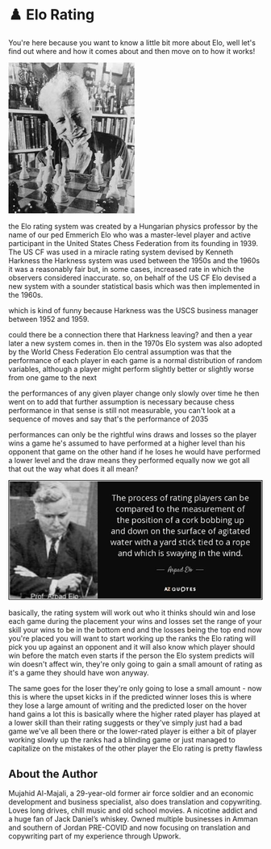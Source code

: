 # ♟️ Elo Rating

You're here because you want to know a little bit more about Elo, well let's find out where and how it comes about and then move on to how it works!

![chess](_static/images/elo_rating/elo_rating_1.jpeg)

the Elo rating system was created by a Hungarian physics professor by the name of our ped Emmerich Elo who was a master-level player and active participant in the United States Chess Federation from its founding in 1939. The US CF was used in a miracle rating system devised by Kenneth Harkness the Harkness system was used between the 1950s and the 1960s it was a reasonably fair but, in some cases, increased rate in which the observers considered inaccurate. so, on behalf of the US CF Elo devised a new system with a sounder statistical basis which was then implemented in the 1960s.

which is kind of funny because Harkness was the USCS business manager between 1952 and 1959.

could there be a connection there that Harkness leaving? and then a year later a new system comes in. then in the 1970s Elo system was also adopted by the World Chess Federation Elo central assumption was that the performance of each player in each game is a normal distribution of random variables, although a player might perform slightly better or slightly worse from one game to the next

the performances of any given player change only slowly over time he then went on to add that further assumption is necessary because chess performance in that sense is still not measurable, you can't look at a sequence of moves and say that's the performance of 2035

performances can only be the rightful wins draws and losses so the player wins a game he's assumed to have performed at a higher level than his opponent that game on the other hand if he loses he would have performed a lower level and the draw means they performed equally now we got all that out the way what does it all mean?

![chess](_static/images/elo_rating/elo_rating_2.jpeg)

basically, the rating system will work out who it thinks should win and lose each game during the placement your wins and losses set the range of your skill your wins to be in the bottom end and the losses being the top end now you're placed you will want to start working up the ranks the Elo rating will pick you up against an opponent and it will also know which player should win before the match even starts if the person the Elo system predicts will win doesn't affect win, they're only going to gain a small amount of rating as it's a game they should have won anyway.

The same goes for the loser they're only going to lose a small amount - now this is where the upset kicks in if the predicted winner loses this is where they lose a large amount of writing and the predicted loser on the hover hand gains a lot this is basically where the higher rated player has played at a lower skill than their rating suggests or they've simply just had a bad game we've all been there or the lower-rated player is either a bit of player working slowly up the ranks had a blinding game or just managed to capitalize on the mistakes of the other player the Elo rating is pretty flawless

## About the Author

Mujahid Al-Majali, a 29-year-old former air force soldier and an economic
development and business specialist, also does translation and copywriting.
Loves long drives, chill music and old school movies. A nicotine addict and a
huge fan of Jack Daniel’s whiskey. Owned multiple businesses in Amman and
southern of Jordan PRE-COVID and now focusing on translation and copywriting
part of my experience through Upwork.
